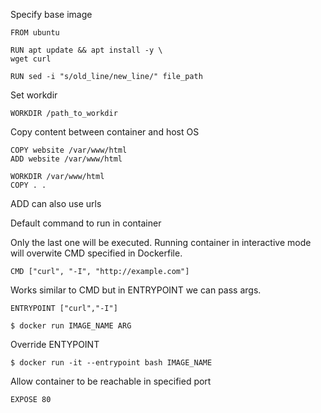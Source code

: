 Specify base image

```
FROM ubuntu
```

```
RUN apt update && apt install -y \
wget curl

RUN sed -i "s/old_line/new_line/" file_path
```

Set workdir

```
WORKDIR /path_to_workdir
```

Copy content between container and host OS

```
COPY website /var/www/html
ADD website /var/www/html
```

```
WORKDIR /var/www/html
COPY . . 
```

ADD can also use urls


Default command to run in container

Only the last one will be executed. Running container in interactive mode will overwite CMD specified in Dockerfile.
 
```
CMD ["curl", "-I", "http://example.com"]
```

Works similar to CMD but in ENTRYPOINT we can pass args.

```
ENTRYPOINT ["curl","-I"] 
```

```
$ docker run IMAGE_NAME ARG
```

Override ENTYPOINT

```
$ docker run -it --entrypoint bash IMAGE_NAME
```

Allow container to be reachable in specified port

```
EXPOSE 80
```

